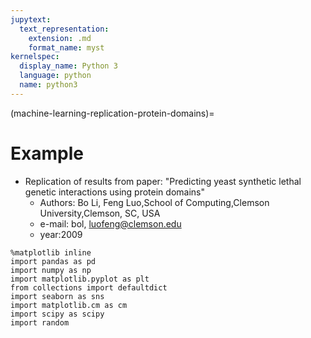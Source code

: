 ```yaml
---
jupytext:
  text_representation:
    extension: .md
    format_name: myst
kernelspec:
  display_name: Python 3
  language: python
  name: python3
---
```


(machine-learning-replication-protein-domains)=

# Example

- Replication of results from paper: "Predicting yeast synthetic lethal genetic interactions using protein domains"
    - Authors: Bo Li, Feng Luo,School of Computing,Clemson University,Clemson, SC, USA
    - e-mail: bol, luofeng@clemson.edu
    - year:2009



```{code-cell} python3
%matplotlib inline
import pandas as pd
import numpy as np
import matplotlib.pyplot as plt
from collections import defaultdict 
import seaborn as sns
import matplotlib.cm as cm
import scipy as scipy
import random
```